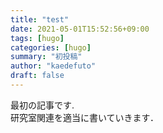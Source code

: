 ```yaml
---
title: "test"
date: 2021-05-01T15:52:56+09:00
tags: [hugo]
categories: [hugo]
summary: "初投稿"
author: "kaedefuto"
draft: false
---
```


最初の記事です.  
研究室関連を適当に書いていきます．
